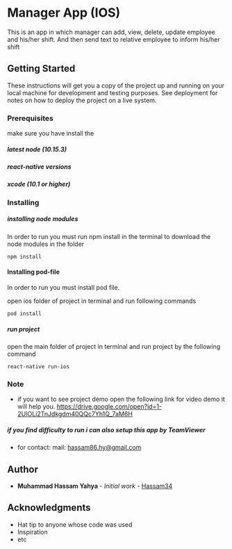 
# Manager App (IOS)

This is an app in which manager can add, view, delete, update employee and his/her shift. And then send text to relative employee to inform his/her shift

## Getting Started

These instructions will get you a copy of the project up and running on your local machine for development and testing purposes. See deployment for notes on how to deploy the project on a live system.

### Prerequisites

make sure you have install the 

##### latest node (10.15.3) 
##### react-native versions
##### xcode (10.1 or higher)


### Installing

##### installing node modules
In order to run you must run npm install in the terminal to download the node modules in the folder

```
npm install
```
#### Installing pod-file
In order to run you must install pod file.

open ios folder of project in terminal and run following commands

```
pod install
```
##### run project
open the main folder of project in terminal and run project by the following command 

```
react-native run-ios
```


### Note

* if you want to see project demo open the following link for video demo it will help you.
https://drive.google.com/open?id=1-2UIOLi2TnJdkgdm40QQc7Yh1Q_7aM6H

##### if you find difficulty to run i can also setup this app by TeamViewer

* for contact:
mail: hassam86.hy@gmail.com

## Author

* **Muhammad Hassam Yahya** - *Initial work* - [Hassam34](https://github.com/Hassam34)



## Acknowledgments

* Hat tip to anyone whose code was used
* Inspiration
* etc

